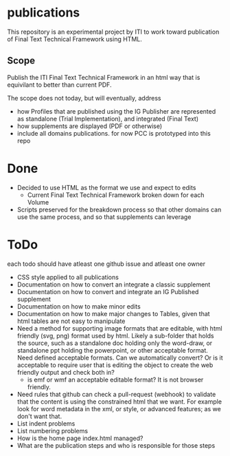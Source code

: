
# publications
This repository is an experimental project by ITI to work toward publication of Final Text Technical Framework using HTML.


## Scope

Publish the ITI Final Text Technical Framework in an html way that is equivilant to better than current PDF.

The scope does not today, but will eventually, address 
* how Profiles that are published using the IG Publisher are represented as standalone (Trial Implementation), and integrated (Final Text)
* how supplements are displayed (PDF or otherwise)
* include all domains publications. for now PCC is prototyped into this repo

# Done
* Decided to use HTML as the format we use and expect to edits
  * Current Final Text Technical Framework broken down for each Volume
* Scripts preserved for the breakdown process so that other domains can use the same process, and so that supplements can leverage

# ToDo
each todo should have atleast one github issue and atleast one owner
* CSS style applied to all publications
* Documentation on how to convert an integrate a classic supplement
* Documentation on how to convert and integrate an IG Published supplement
* Documentation on how to make minor edits
* Documentation on how to make major changes to Tables, given that html tables are not easy to manipulate
* Need a method for supporting image formats that are editable, with html friendly (svg, png) format used by html. Likely a sub-folder that holds the source, such as a standalone doc holding only the word-draw, or standalone ppt holding the powerpoint, or other acceptable format. Need defined acceptable formats. Can we automatically convert? Or is it acceptable to require user that is editing the object to create the web friendly output and check both in?
  * is emf or wmf an acceptable editable format? It is not browser friendly.
* Need rules that github can check a pull-request (webhook) to validate that the content is using the constrained html that we want. For example look for word metadata in the xml, or style, or advanced features; as we don't want that.
* List indent problems
* List numbering problems
* How is the home page index.html managed? 
* What are the publication steps and who is responsible for those steps
 


